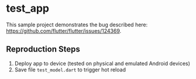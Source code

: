 # test_app

This sample project demonstrates the bug described here: https://github.com/flutter/flutter/issues/124369.

## Reproduction Steps

1. Deploy app to device (tested on physical and emulated Android devices)
2. Save file `test_model.dart` to trigger hot reload
